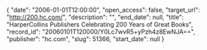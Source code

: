 {
  "date": "2006-01-01T12:00:00", 
  "open_access": false, 
  "target_url": "http://200.hc.com/", 
  "description": "", 
  "end_date": null, 
  "title": "HarperCollins Publishers Celebrating 200 Years of Great Books", 
  "record_id": "20060101T120000/Y0Lc7wvR5+yPzh4z8EwNJA==", 
  "publisher": "hc.com", 
  "slug": 51366, 
  "start_date": null
}

